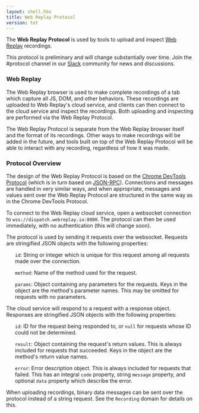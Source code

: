 ```yaml
---
layout: shell.hbs
title: Web Replay Protocol
version: tot
---
```

The <b>Web Replay Protocol</b> is used by tools to upload and inspect <a href="https://webreplay.io">Web Replay</a> recordings.

This protocol is preliminary and will change substantially over time.  Join the #protocol channel in our <a href="https://join.slack.com/t/webreplay/shared_invite/enQtOTgwOTI3MTQ3NTg4LTA3MTQ4ZWMwMzYwMWI4MzFhYjkyMDZhMjU4YmE0MDgxYTI5YTYxMmZiMzJiOTlkMDcwZGEyOTAyNjc2MGFmYTg">Slack</a> community for news and discussions.

<h3>Web Replay</h3>

The Web Replay browser is used to make complete recordings of a tab which capture all JS, DOM, and other behaviors.  These recordings are uploaded to Web Replay's cloud service, and clients can then connect to the cloud service and inspect the recordings.  Both uploading and inspecting are performed via the Web Replay Protocol.

The Web Replay Protocol is separate from the Web Replay browser itself and the format of its recordings.  Other ways to make recordings will be added in the future, and tools built on top of the Web Replay Protocol will be able to interact with any recording, regardless of how it was made.

<h3>Protocol Overview</h3>

The design of the Web Replay Protocol is based on the <a href="https://chromedevtools.github.io/devtools-protocol/">Chrome DevTools Protocol</a> (which is in turn based on <a href="https://www.jsonrpc.org/specification">JSON-RPC</a>).  Connections and messages are handled in very similar ways, and when appropriate, messages and values sent over the Web Replay Protocol are structured in the same way as in the Chrome DevTools Protocol.

To connect to the Web Replay cloud service, open a websocket connection to <code>wss://dispatch.webreplay.io:8000</code>.  The protocol can then be used immediately, with no authentication (this will change soon).

The protocol is used by sending it requests over the websocket.  Requests are stringified JSON objects with the following properties:

<list>

<ul><code>id</code>: String or integer which is unique for this request among all requests made over the connection.</ul>

<ul><code>method</code>: Name of the method used for the request.</ul>

<ul><code>params</code>: Object containing any parameters for the requests.  Keys in the object are the method's parameter names.  This may be omitted for requests with no parameters.</ul>

</list>

The cloud service will respond to a request with a response object.  Responses are stringified JSON objects with the following properties:

<list>

<ul><code>id</code>: ID for the request being responded to, or <code>null</code> for requests whose ID could not be determined.</ul>

<ul><code>result</code>: Object containing the request's return values.  This is always included for requests that succeeded.  Keys in the object are the method's return value names.</ul>

<ul><code>error</code>: Error description object.  This is always included for requests that failed.  This has an integral <code>code</code> property, string <code>message</code> property, and optional <code>data</code> property which describe the error.</ul>

</list>

When uploading recordings, binary data messages can be sent over the protocol instead of a string request.  See the <code>Recording</code> domain for details on this.
